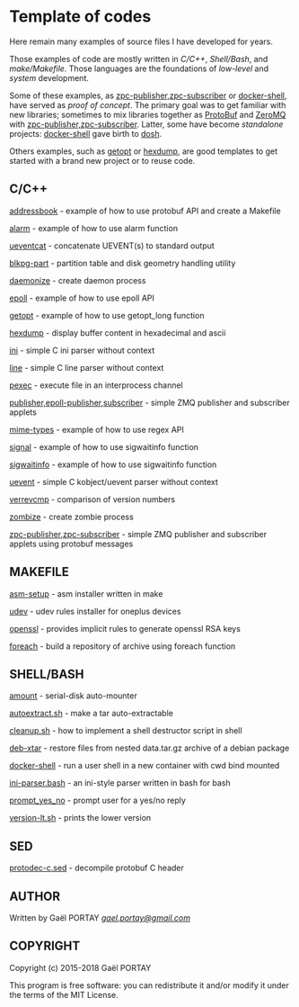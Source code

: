 # Template of codes

Here remain many examples of source files I have developed for years.

Those examples of code are mostly written in *C/C++*, *Shell/Bash*, and
*make/Makefile*. Those languages are the foundations of *low-level* and *system*
development.

Some of these examples, as [zpc-publisher,zpc-subscriber] or [docker-shell],
have served as *proof of concept*. The primary goal was to get familiar with new
libraries; sometimes to mix libraries together as [ProtoBuf] and [ZeroMQ] with
[zpc-publisher,zpc-subscriber]. Latter, some have become *standalone* projects:
[docker-shell] gave birth to [dosh].

Others examples, such as [getopt] or [hexdump], are good templates to get
started with a brand new project or to reuse code.

## C/C++

[addressbook](c++/protobuf/README.md) - example of how to use protobuf API and
create a Makefile

[alarm](c/alarm/README.md) - example of how to use alarm function

[ueventcat](c/netlink/README.md) - concatenate UEVENT(s) to standard output

[blkpg-part](c/ioctl/README.md) - partition table and disk geometry handling
utility

[daemonize](c/daemonize/README.md) - create daemon process

[epoll](c/epoll/README.md) - example of how to use epoll API

[getopt](c/getopt/README.md) - example of how to use getopt\_long function

[hexdump](c/hexdump/README.md) - display buffer content in hexadecimal and
ascii

[ini](c/parser/ini/README.md) - simple C ini parser without context

[line](c/parser/line/README.md) - simple C line parser without context

[pexec](c/pipe/README.md) - execute file in an interprocess channel

[publisher,epoll-publisher,subscriber](c/zmq/README.md) - simple ZMQ publisher
and subscriber applets

[mime-types](c/regex/README.md) - example of how to use regex API

[signal](c/signal/README.md) - example of how to use sigwaitinfo function

[sigwaitinfo](c/sigwaitinfo/README.md) - example of how to use sigwaitinfo
function

[uevent](c/parser/uevent/README.md) - simple C kobject/uevent parser without
context

[verrevcmp](pkg/version-lt/README.md) - comparison of version numbers

[zombize](c/zombize/README.md) - create zombie process

[zpc-publisher,zpc-subscriber](c/zmq+protobuf/README.md) - simple ZMQ publisher
and subscriber applets using protobuf messages

## MAKEFILE

[asm-setup](android/asm) - asm installer written in make

[udev](android/udev) - udev rules installer for oneplus devices

[openssl](openssl/genkeys/README.md) - provides implicit rules to generate
openssl RSA keys

[foreach](makefile/foreach/README.md) - build a repository of archive using
foreach function

## SHELL/BASH

[amount](shell/amount/README.md) - serial-disk auto-mounter

[autoextract.sh](shell/autoextract/README.md) - make a tar auto-extractable

[cleanup.sh](shell/cleanup/README.md) - how to implement a shell destructor
script in shell

[deb-xtar](shell/deb/README.md) - restore files from nested data.tar.gz archive
of a debian package

[docker-shell](docker/shell/README.md) - run a user shell in a new container
with cwd bind mounted

[ini-parser.bash](bash/ini-parser/README.md) - an ini-style parser written in
bash for bash

[prompt_yes_no](shell/prompt/README.md) - prompt user for a yes/no reply

[version-lt.sh](pkg/version-lt/README.md) - prints the lower version

## SED

[protodec-c.sed](sed/protodec-c/README.md) - decompile protobuf C header

## AUTHOR

Written by Gaël PORTAY *gael.portay@gmail.com*

## COPYRIGHT

Copyright (c) 2015-2018 Gaël PORTAY

This program is free software: you can redistribute it and/or modify it under
the terms of the MIT License.

[docker-shell]: docker/shell/README.md
[getopt]: c/getopt/README.md
[hexdump]: c/hexdump/README.md
[zpc-publisher,zpc-subscriber]: c/zmq+protobuf/README.md
[ZeroMQ]: http://zeromq.org/
[ProtoBuf]: https://developers.google.com/protocol-buffers/
[dosh]: https://github.com/gazoo74/dosh/

